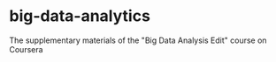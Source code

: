 # big-data-analytics
The supplementary materials of the "Big Data Analysis Edit" course on Coursera
